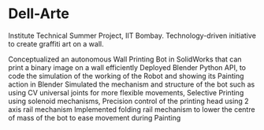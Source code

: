 # Dell-Arte
Institute Technical Summer Project, IIT Bombay. Technology-driven initiative to create graffiti art on a wall.

Conceptualized an autonomous Wall Printing Bot in SolidWorks that can print a binary image on a wall efficiently
Deployed Blender Python API, to code the simulation of the working of the Robot and showing its Painting action in Blender
Simulated the mechanism and structure of the bot such as using CV universal joints for more flexible movements,
Selective Printing using solenoid mechanisms, Precision control of the printing head using 2 axis rail mechanism
Implemented folding rail mechanism to lower the centre of mass of the bot to ease movement during Painting
